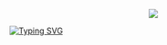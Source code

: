 <p align="center">
<img src="https://capsule-render.vercel.app/api?type=waving&color=timeGradient&height=300&&section=header&text=Happy%20Birthday%20!&fontSize=90&fontAlign=50&fontAlignY=30&desc=祝郭子茉小朋友生日快乐🎂&descAlign=50&descSize=30&descAlignY=60&animation=twinkling" />
</p>

[![Typing SVG](https://readme-typing-svg.demolab.com?font=Fira+Code&pause=1000&width=435&lines=%E7%8E%B0%E5%9C%A8%EF%BC%8C%E5%BC%80%E5%A7%8B%E4%B8%80%E6%AE%B5%E8%B0%9C%E9%A2%98%E3%80%82)](https://git.io/typing-svg)

